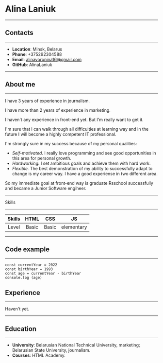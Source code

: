 # Alina Laniuk
***
## Contacts
***
+ **Location**: Minsk, Belarus
+ **Phone**: +375292304588
+ **Email**: alinavoronina16@gmail.com
+ **GitHub**: AlinaLaniuk
***
## About me ##
***
I have 3 years of experience in journalism.

I have more than 2 years of experience in marketing.

I haven't any experience in front-end yet. But I'm really want to get it.

I'm sure that I can walk through all difficulties at learning way and in the future I will become a highly competent IT professional.

I'm strongly sure in my success because of my personal qualities:
+ *Self-motivated.* I really love programming and see good 
opportunities in this area for personal growth.
+ *Hardworking.* I set ambitious goals and achieve them with hard work.
+ *Flexible.* The best demonstration of my ability to successfully adapt to change is my career way. I have a good experiense in two different area.

So my immediate goal at front-end way is graduate Rsschool successfully and became a Junior Software engiheer.
***
Skills
***
| Skills |  HTML |  CSS  |     JS     |
|:------:|:-----:|:-----:|:----------:|
|  Level | Basic | Basic | elementary |
***
## Code example ##
***
```
const currentYear = 2022
const birthYear = 1993
const age = currentYear - birthYear
console.log (age)
```
## Experience ##
***
Haven't yet.
***
## Education ##
***
+ **University**: Belarusian National Technical University, marketing; Belarusian State University, journalism.
+ **Courses**: HTML Academy.